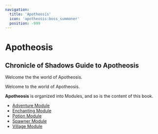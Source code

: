 ```yaml
---
navigation:
  title: 'Apotheosis'
  icon: 'apotheosis:boss_summoner'
  position: -999
---
```


# Apotheosis

## Chronicle of Shadows Guide to Apotheosis

Welcome the the world of Apotheosis.

Welcome to the world of Apotheosis.

**Apotheosis** is organized into <Color id="dark_aqua">Modules</Color>, and so is the content of this book.

- [Adventure Module](./adventure/adventure.md)
- [Enchanting Module](./enchanting/enchanting.md)
- [Potion Module](./potion/potion.md)
- [Spawner Module](./spawner/spawner.md)
- [Village Module](./village/village.md)
